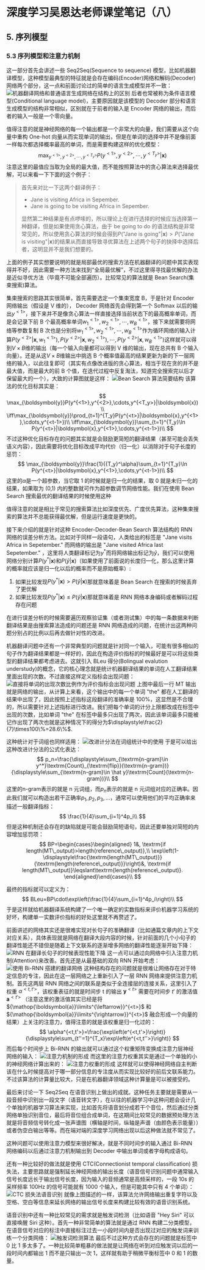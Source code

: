 # 深度学习吴恩达老师课堂笔记（八）

## 5. 序列模型

### 5.3 序列模型和注意力机制

这一部分首先会讲述一些 Seq2Seq(Sequence to sequence) 模型，比如机器翻译模型，这种模型最典型的特征就是会存在编码(Encoder)网络和解码(Decoder)网络两个部分，这一点和前面讨论过的简单的语言生成模型并不一致：
![机器翻译网络和普通语言生成网络在结构上的区别](../Pic/image-34.png)
后者也常被称为条件语言模型(Conditional language model)，主要原因就是该模型的 Decoder 部分和语言生成模型的结构非常相似，区别就在于前者的输入是 Encoder 网络的输出，而后者的输入一般是一个零向量。


值得注意的就是神经网络的每一个输出都是一个非常大的向量，我们需要从这个向量中重构 One-hot 向量从而实现单词的输出，但是在单词的选择中并不是像前面一样每次都选择概率最高的单词，而是需要构建这样的优化模型：
$$
\max_{y^{<1>},y^{<2>},\cdots,y^{<T_y>}}P(y^{<1>},y^{<2>},\cdots,y^{<T_y>}|\boldsymbol{x})
$$
注意这里的最值应当取为全局的最大值，而不能按照算法中的贪心算法来选择最优解，可以来看一下下面的这个例子：

> 首先来对比一下这两个翻译例子：
>
> - Jane is visiting Africa in Sepember.
> - Jane is going to be visiting Africa in Sepember.
>
> 显然第二种结果是有点啰嗦的，所以理论上在进行选择的时候应当选择第一种翻译，但是如果使用贪心算法，由于 be going to do 的语法结构是非常常见的，所以使用贪心算法的时候会得到$P(\textrm{"Jane is going"}|\boldsymbol{x})>P(\textrm{"Jane is visiting"}|\boldsymbol{x})$的结果从而直接导致寻优算法在上述两个句子的抉择中选择后者，这明显并不是我们想要的。

上面的例子其实想要说明的就是局部最优的搜索方法在机器翻译的问题中其实表现得并不好，因此需要一种方法来找到“全局最优解”，不过这里得寻找最优解的办法是近似寻优方法（毕竟不可能全部遍历）。比较常见的算法就是 Bean Search(集束搜索)算法。


集束搜索的思路其实很简单，首先需要选定一个集束宽度 B，于是针对 Encoder 网络输出（假设是 V 维的）， Decoder 网络首先会得到第一个 Softmax 以后的输出$y^{<1>}$，接下来并不是像贪心算法一样直接选择当前状态下的最高概率单词，而是会记录下前 B 个最高概率单词$w_1^{<1>},w_2^{<1>},\cdots,w_B^{<1>}$，接下来就需要将网络等参数复制 B 次也是分别将$w_1^{<1>},w_2^{<1>},\cdots,w_B^{<1>}$作为循环网络的输入计算$P(y^{<2>}|\boldsymbol{x},w_1^{<1>}),P(y^{<2>}|\boldsymbol{x},w_2^{<1>}),\cdots,P(y^{<2>}|\boldsymbol{x},w_B^{<1>})$这样就可以得到$V\times B$维的输出（每一个输入向量都可以得到 V 维的输出，现在总共有 B 个输入向量）。还是从这$V\times B$维输出中挑选 B 个概率值最高的结果更新为新的下一层网络的输入，以此往复即可（其实有点像改进版的贪心算法，相当于现在贪的并不是最大值，而是最大的前 B 个值，在迭代过程中反复淘汰，知道完全搜索完以后才保留最大的一个），大致的计算图就是这样：
![Bean Search 算法简要结构](../Pic/image-35.png)
该算法的优化目标其实是：
$$
\max_{\boldsymbol{y}}P(y^{<1>},y^{<2>},\cdots,y^{<T_y>}|\boldsymbol{x})\\ \iff\max_{\boldsymbol{y}}\prod_{t=1}^{T_y}P(y^{<t>}|\boldsymbol{x},y^{<1>},\cdots,y^{<t-1>})\\ \iff\max_{\boldsymbol{y}}\sum_{t=1}^{T_y}\ln P(y^{<t>}|\boldsymbol{x},y^{<1>},\cdots,y^{<t-1>})\\
$$
不过这种优化目标存在的问题其实就是会鼓励更简短的翻译结果（甚至可能会丢失语义内容），因此需要将优化目标改成平均代价（归一化）以消除对于句子长度的惩罚：
$$
\max_{\boldsymbol{y}}\frac{1}{{T_y}^\alpha}\sum_{t=1}^{T_y}\ln P(y^{<t>}|\boldsymbol{x},y^{<1>},\cdots,y^{<t-1>})\\
$$
这里的$\alpha$是一个超参数，当它取 1 的时候就是归一化的结果，取 0 就是未归一化的结果，如果取为 (0,1) 内的整数就可作为超参数调节网络性能。我们在使用 Bean Search 搜索最优的翻译结果的时候使用这种


值得注意的就是相比于常见的搜索算法比如深度优先、广度优先算法，这种集束搜索的算法并不总能获得最优解，但是运行速度是更快的。


接下来介绍的就是针对这种 Encoder-Decoder-Bean Search 算法结构的 RNN 网络的误差分析方法。比如对于同样一段语句，人类给出的标签是 "Jane visits Africa in Sepetember." 而网络的输出是 "Jane visited Africa last Sepetember." ，这里将人类翻译标记为$y^*$而将网络输出标记为$\hat y$，我们可以使用网络分别计算$P(y^*|\boldsymbol{x})$和$P(\hat y|\boldsymbol{x})$（如果使用了前面说的长度归一化，那么这里计算的概率就应该是归一化以后的概率而不是原始概率）:

1. 如果比较发现$P(y^*|\boldsymbol{x})>P(\hat y|\boldsymbol{x})$那就意味着是 Bean Search 在搜索的时候丢弃了更优解
2. 如果比较发现$P(y^*|\boldsymbol{x})\leqslant P(\hat y|\boldsymbol{x})$那就意味着是 RNN 网络本身编码或者解码过程存在问题

在进行误差分析的时候需要遍历观察验证集（或者测试集）中的每一条数据来判断翻译结果是由搜索算法造成的问题还是 RNN 网络造成的问题，在统计出这两种问题分别占的比例以后再去做针对性的改进。


机器翻译问题中还有一个非常典型的问题就是针对同一个输入，可能有很多相似的句子作为翻译结果都是一样好的，因此在构造评价指标的时候最好是可以将这些类型的翻译结果都考虑进去。这就引入 BLeu 得分(Bolingual evalution understudy)的概念，它的核心理念就是统计机器翻译结果的单词在人工翻译结果里面出现的次数。不过直接这样定义指标会出现问题：
![直接将单词的出现次数比例作为评价指标会出现问题](../Pic/image-36.png)
上图中最后一行 MT 输出就是网络的输出，从计算上来看，这个输出中的每一个单词 "the" 都在人工翻译的结果中出现了，因此按照上述指标这段翻译的准确率是 100%，这显然是不合理的，所以需要针对上述指标进行改进。我们把每个单词的计分上限都改成在标签中出现的次数，比如单词 "the" 在标签中最多只出现了两次，因此该单词最多只能被记作出现了两次也就是这种情况下的得分为$\displaystyle\frac{2}{7}\times100\%=28.6\%$.


这种统计对于词组也同样适用：
![改进计分法在词组统计中的使用](../Pic/image-37.png)
于是可以给出这种改进计分法的公式化表达：
$$
p_n=\frac{\displaystyle\sum_{\textrm{n-gram}\in y^*}\textrm{Count}_{\textrm{flip}}(\textrm{n-gram})}{\displaystyle\sum_{\textrm{n-gram}\in \hat y}\textrm{Count}(\textrm{n-gram})}\\
$$
这里的$\textrm{n-gram}$表示的就是 n 元词组，而$p_n$表示的就是 n 元词组对应的正确率。因此我们就可以构造出若干正确率$p_1,p_2,p_3,\dots$，通常可以使用他们的平均正确率来描述一般翻译指标：
$$
\frac{1}{4}\sum_{i=1}^4p_i\\
$$
但是这种机制还会存在的缺陷就是可能会鼓励简短语句，因此还要单独对简短的内容增加惩罚项：
$$
BP=\begin{cases}\begin{aligned}     1&,         \textrm{if length(MT\_output)>length(reference\_output)},\\     \exp\left(1-\displaystyle\frac{\textrm{length(MT\_output)}}{\textrm{length(reference\_output)}}\right)&,         \textrm{if length(MT\_output)}\leqslant\textrm{length(reference\_output)}. \end{aligned}\end{cases}\\
$$
<!-- $$
BP=\begin{cases}\begin{aligned}
    1&,
        \textrm{if length(MT\_output)>length(reference\_output)},\\
    \exp\left(1-\displaystyle\frac{\textrm{length(MT\_output)}}{\textrm{length(reference\_output)}}\right)&,
        \textrm{if length(MT\_output)}\leqslant\textrm{length(reference\_output)}.
\end{aligned}\end{cases}
$$ -->
最终的指标就可以定义为：
$$
BLeu=BP\cdot\exp\left(\frac{1}{4}\sum_{i=1}^4p_i\right)\\
$$
于是这样就给机器翻译系统构建了一个唯一确定的实数指标来评价机器学习系统的好坏，构建单一实数评价指标的好处这里就不再赘述了。


前面讲述的网络其实还是很难实现对长句子的准确翻译（比如通篇文章内的上下文对应关系），具体表现就是网络在翻译大段内容的时候，针对前面的几个小句子的翻译性能还不错但是随着上下文联系的逐渐增多网络的翻译性能逐渐开始下降：
![RNN 在翻译长句子的时候表现性能下降](../Pic/image-38.png)
这一点可以通过向网络中引入注意力机制(Attention)来改善。首先还是从最基础的双向 RNN 开始考虑：
![使用 Bi-RNN 搭建的翻译网络](../Pic/image-39.png)
这种结构存在的问题就是很难让网络存在对于特定信息的专注，因此在这一层网络之上重新引入了一层 RNN 网络来提供注意力机制。首先这两层 RNN 网络之间的联系是类似于全连接层的连接关系，这里引入了权重 $\alpha^{<t,t'>}$，该权重表征的就是时间步 t 的输出 $\boldsymbol{y}^{<t>}$ 需要在时间步 $t'$ 的激活值 $\boldsymbol{a}^{<t'>}$ （注意这里的激活值其实已经是将 ${\mathop{\boldsymbol{a}}\limits^{\leftarrow}}^{<t>}$ 和 ${\mathop{\boldsymbol{a}}\limits^{\rightarrow}}^{<t>}$ 融合形成一个向量的结果）上关注的注意力，值得注意的就是该权重是归一化过的：
$$
\alpha^{<t,t'>}=\frac{\exp\left(e^{<t,t'>}\right)}{\displaystyle\sum_{t''=1}^{T_x}\exp\left(e^{<t,t''>}\right)}
$$
而后每个时间步上 Bi-RNN 的输出就可以通过这个权重矩阵变换成注意力层神经网络的输入：
![注意力机制的形成](../Pic/image-40.png)
而这里的注意力权重其实是通过一个单独的小的神经网络计算出来的：
![注意力权重的形成](../Pic/image-41.png)
这样就可以使得神经网络自主判断该在什么时候提高对于哪一部分信息的专注度从而实现比较好的前后文联系能力。不过该算法的计算量比较大，只是在机器翻译领域这种计算量是可以被接受的。


最后来讨论一下 Seq2Seq 在语音识别上做出的成就。这种任务主要就是需要从一段音频中识别出一段文字（语音转文字），在以往的机器学习中这种问题会设计几个单独的机器学习算法来实现，比如首先将语音划分成若干个音位，然后通过分类网络单独识别音位，最后将音位组合成单词，在这期间比较常见的数据预处理方法就是将音频信号转化成一张声谱图（横轴是时间，纵轴是声谱（由颜色表示能量））或者伪空白输出等等。而在端对端的深度学习网络出现以后这种做法就不常见了。


这种问题可以使用注意力模型来很好解决，就是不同时间步的输入通过 Bi-RNN 网络编码以后通过注意力机制输出到 Decoder 中输出单词或者字母构成语句。


还有一种比较好的做法就是使用 CTC(Connectionist temporal classification) 损失法，主要思路就是强制延长神经网络的输出长度（语音信号识别问题中通常输入信号长度远长于输出信号长度，因为输入的音频通常是高频采样的，一段 10s 的采样频率 100Hz 的信号可能就有 1000 个输入，但是可能其中只有 4 个单词）：
![CTC 损失法语音识别](../Pic/image-42.png)
就像上图描述的一样，该算法允许网络输出重复字符以及空格、空白等信息来延长网络的输出信号长度来构建比较有效的语音识别系统。


语音识别中还有一种比较常见的需求就是触发词检测（比如语音 "Hey Siri" 可以直接唤醒 Siri 这种）。首先一种非常简单的算法就是通过 RNN 构建二分类模型，在语音信号对应的标注中直接标注过去一小段时间内是否出现过对应的触发词来训练一个分类网络：
![触发词检测算法](../Pic/image-43.png)
最后不过这种方式会存在的问题就是标签中 0 比 1 多太多了。一种比较简单粗暴的做法就是让网络在听到对应触发词以后的一段时间内都输出 1 而不是只输出一次 1，这样就有助于稍微平衡标签中 0 和 1 的数量。
